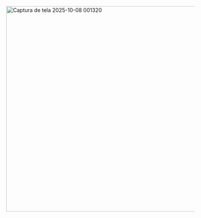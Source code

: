 <img width="1221" height="549" alt="Captura de tela 2025-10-08 001320" src="https://github.com/user-attachments/assets/d6f4ecb5-b8d7-438f-be2d-85023bfe4504" />
